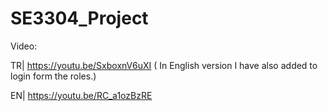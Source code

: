 # SE3304_Project

Video: 

TR| https://youtu.be/SxboxnV6uXI ( In English version I have also added to login form the roles.)


EN| https://youtu.be/RC_a1ozBzRE
